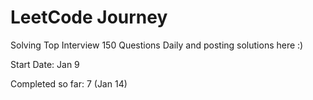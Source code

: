 # LeetCode Journey

Solving Top Interview 150 Questions Daily and posting solutions here :)

Start Date: Jan 9 

Completed so far: 7 (Jan 14)
